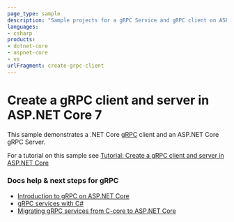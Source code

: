 ```yaml
---
page_type: sample
description: "Sample projects for a gRPC Service and gRPC client on ASP.NET Core."
languages:
- csharp
products:
- dotnet-core
- aspnet-core
- vs
urlFragment: create-grpc-client
---
```


# Create a gRPC client and server in ASP.NET Core 7

This sample demonstrates a .NET Core [gRPC](https://grpc.io/docs/guides/) client and an ASP.NET Core gRPC Server.

For a tutorial on this sample see [Tutorial: Create a gRPC client and server in ASP.NET Core](https://learn.microsoft.com/aspnet/core/tutorials/grpc/grpc-start?view=aspnetcore-7.0)

### Docs help & next steps for gRPC

* [Introduction to gRPC on ASP.NET Core](https://learn.microsoft.com/aspnet/core/grpc/)
* [gRPC services with C#](https://learn.microsoft.com/aspnet/core/grpc/basics/)
* [Migrating gRPC services from C-core to ASP.NET Core](https://learn.microsoft.com/aspnet/core/grpc/migration/)
